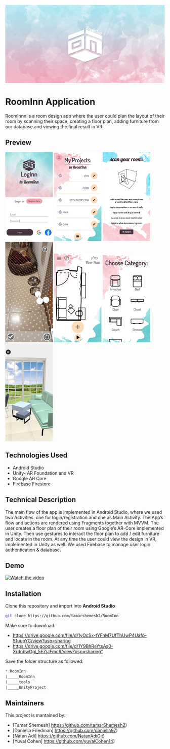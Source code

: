 ![RoomInn](https://github.com/tamarshemesh2/RoomInn/blob/master/RoomInn/app/src/main/res/drawable/background_readme.png?raw=true)

# RoomInn Application

RoomInnn is a room design app where the user could plan the layout of their room by scanning their
space, creating a floor plan, adding furniture from our database and viewing the final result in VR.

## Preview
<img src="https://github.com/tamarshemesh2/RoomInn/blob/master/RoomInn/app/src/main/res/drawable/screenshot_1.jpeg?raw=true" width="150" /> <img src="https://github.com/tamarshemesh2/RoomInn/blob/master/RoomInn/app/src/main/res/drawable/screenshot_2.jpeg?raw=true" width="150" /> <img src="https://github.com/tamarshemesh2/RoomInn/blob/master/RoomInn/app/src/main/res/drawable/screenshot_3.jpeg?raw=true" width="150" /> <img src="https://github.com/tamarshemesh2/RoomInn/blob/master/RoomInn/app/src/main/res/drawable/screenshot_4.jpeg?raw=true" width="150" /> <img src="https://github.com/tamarshemesh2/RoomInn/blob/master/RoomInn/app/src/main/res/drawable/screenshot_5.jpeg?raw=true" width="150" /> <img src="https://github.com/tamarshemesh2/RoomInn/blob/master/RoomInn/app/src/main/res/drawable/screenshot_6.jpeg?raw=true" width="150" /> <img src="https://github.com/tamarshemesh2/RoomInn/blob/master/RoomInn/app/src/main/res/drawable/screenshot_7.jpeg?raw=true" width="150" />




## Technologies Used
* Android Studio
* Unity- AR Foundation and VR
* Google AR Core
* Firebase Firestore


## Technical Description
The main flow of the app is implemented in Android Studio, where we used two Activities: one for login/registration and one as Main Activity.
The App’s flow and actions are rendered using Fragments together with MVVM.
The user creates a floor plan of their room using Google’s AR-Core implemented in Unity.
Then use gestures to interact the floor plan to add / edit furniture and locate in the room.
At any time the user could view the design in VR, implemented in Unity as well.
We used Firebase to manage user login authentication & database.

## Demo 
[![Watch the video](https://img.youtube.com/vi/Z-GFqyqcpm4/0.jpg)](https://youtu.be/Z-GFqyqcpm4)

## Installation

Clone this repository and import into **Android Studio**

```bash
git clone https://github.com/tamarshemesh2/RoomInn
```
 
Make sure to download:
 * https://drive.google.com/file/d/1yOcSx-tYFnM7UfThUwP4Uafp-51uupYC/view?usp=sharing 
 * https://drive.google.com/file/d/1Y9BhRaYtsAs0-XrdnbwGgj_5EZjJFmc6/view?usp=sharing“

 
Save the folder structure as followed:
```gradle
* RoomInn
|_____RoomInn
|_____tools
|_____UnityProject
```

## Maintainers

This project is mantained by:

* [Tamar Shemesh] https://github.com/tamarShemesh2)
* [Daniella Friedman] https://github.com/daniella97)
* [Natan Adi] https://github.com/NatanAdiGit)
* [Yuval Cohen] https://github.com/yuvalCohen14)

